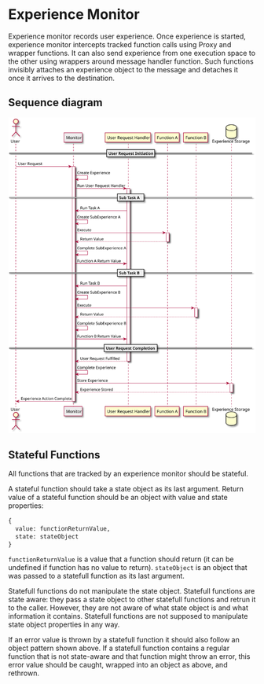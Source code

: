 # Experience Monitor

Experience monitor records user experience. Once experience is started, experience monitor intercepts
tracked function calls using Proxy and wrapper functions. It can also send experience from one execution
space to the other using wrappers around message handler function. Such functions invisibly attaches
an experience object to the message and detaches it once it arrives to the destination.

## Sequence diagram

![Tracking Sequence Diagram](tracking.svg)

## Stateful Functions
All functions that are tracked by an experience monitor should be stateful. 

A stateful function should take a state object as its last argument. Return value of a stateful function
should be an object with value and state properties:
```
{
  value: functionReturnValue,
  state: stateObject
}  
```
`functionReturnValue` is a value that a function should return (it can be undefined if function has
no value to return). `stateObject` is an object that was passed to a statefull function as its last
argument.

Statefull functions do not manipulate the state object. Statefull functions are state aware: they pass
a state object to other statefull functions and retrun it to the caller. However, they are not
aware of what state object is and what information it contains. Statefull functions are not supposed
to manipulate state object properties in any way.


If an error value is thrown by a statefull function it should also follow an object pattern shown above.
If a statefull function contains a regular function that is not state-aware and that function might throw
an error, this error value should be caught, wrapped into an object as above, and rethrown.
